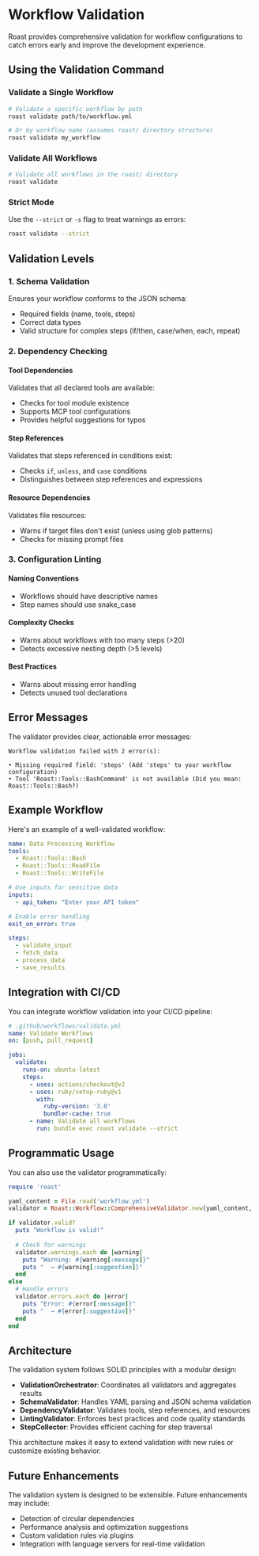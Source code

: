 # Workflow Validation

Roast provides comprehensive validation for workflow configurations to catch errors early and improve the development experience.

## Using the Validation Command

### Validate a Single Workflow

```bash
# Validate a specific workflow by path
roast validate path/to/workflow.yml

# Or by workflow name (assumes roast/ directory structure)
roast validate my_workflow
```

### Validate All Workflows

```bash
# Validate all workflows in the roast/ directory
roast validate
```

### Strict Mode

Use the `--strict` or `-s` flag to treat warnings as errors:

```bash
roast validate --strict
```

## Validation Levels

### 1. Schema Validation

Ensures your workflow conforms to the JSON schema:
- Required fields (name, tools, steps)
- Correct data types
- Valid structure for complex steps (if/then, case/when, each, repeat)

### 2. Dependency Checking

#### Tool Dependencies
Validates that all declared tools are available:
- Checks for tool module existence
- Supports MCP tool configurations
- Provides helpful suggestions for typos

#### Step References
Validates that steps referenced in conditions exist:
- Checks `if`, `unless`, and `case` conditions
- Distinguishes between step references and expressions

#### Resource Dependencies
Validates file resources:
- Warns if target files don't exist (unless using glob patterns)
- Checks for missing prompt files

### 3. Configuration Linting

#### Naming Conventions
- Workflows should have descriptive names
- Step names should use snake_case

#### Complexity Checks
- Warns about workflows with too many steps (>20)
- Detects excessive nesting depth (>5 levels)


#### Best Practices
- Warns about missing error handling
- Detects unused tool declarations

## Error Messages

The validator provides clear, actionable error messages:

```
Workflow validation failed with 2 error(s):

• Missing required field: 'steps' (Add 'steps' to your workflow configuration)
• Tool 'Roast::Tools::BashCommand' is not available (Did you mean: Roast::Tools::Bash?)
```

## Example Workflow

Here's an example of a well-validated workflow:

```yaml
name: Data Processing Workflow
tools:
  - Roast::Tools::Bash
  - Roast::Tools::ReadFile
  - Roast::Tools::WriteFile

# Use inputs for sensitive data
inputs:
  - api_token: "Enter your API token"

# Enable error handling
exit_on_error: true

steps:
  - validate_input
  - fetch_data
  - process_data
  - save_results
```

## Integration with CI/CD

You can integrate workflow validation into your CI/CD pipeline:

```yaml
# .github/workflows/validate.yml
name: Validate Workflows
on: [push, pull_request]

jobs:
  validate:
    runs-on: ubuntu-latest
    steps:
      - uses: actions/checkout@v2
      - uses: ruby/setup-ruby@v1
        with:
          ruby-version: '3.0'
          bundler-cache: true
      - name: Validate all workflows
        run: bundle exec roast validate --strict
```

## Programmatic Usage

You can also use the validator programmatically:

```ruby
require 'roast'

yaml_content = File.read('workflow.yml')
validator = Roast::Workflow::ComprehensiveValidator.new(yaml_content, 'workflow.yml')

if validator.valid?
  puts "Workflow is valid!"
  
  # Check for warnings
  validator.warnings.each do |warning|
    puts "Warning: #{warning[:message]}"
    puts "  → #{warning[:suggestion]}"
  end
else
  # Handle errors
  validator.errors.each do |error|
    puts "Error: #{error[:message]}"
    puts "  → #{error[:suggestion]}"
  end
end
```

## Architecture

The validation system follows SOLID principles with a modular design:

- **ValidationOrchestrator**: Coordinates all validators and aggregates results
- **SchemaValidator**: Handles YAML parsing and JSON schema validation
- **DependencyValidator**: Validates tools, step references, and resources
- **LintingValidator**: Enforces best practices and code quality standards
- **StepCollector**: Provides efficient caching for step traversal

This architecture makes it easy to extend validation with new rules or customize existing behavior.

## Future Enhancements

The validation system is designed to be extensible. Future enhancements may include:

- Detection of circular dependencies
- Performance analysis and optimization suggestions
- Custom validation rules via plugins
- Integration with language servers for real-time validation